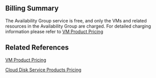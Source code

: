 ## Billing Summary

The Availability Group service is free, and only the VMs and related resources in the Availability Group are charged. For detailed charging information please refer to [VM Product Pricing](../../Virtual-Machine/Pricing/Overview.md)

## Related References

[VM Product Pricing](../../Virtual-Machine/Pricing/Overview.md)

[Cloud Disk Service Products Pricing](../../CloudDisk/Pricing/Overview.md)
